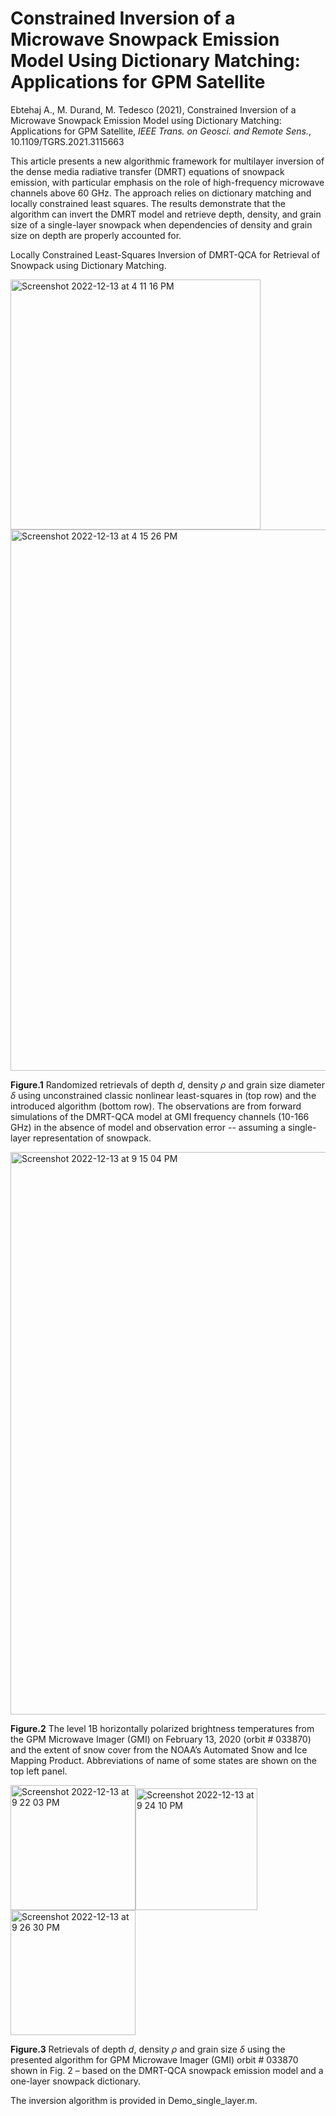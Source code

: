# Constrained Inversion of a Microwave Snowpack Emission Model Using Dictionary Matching: Applications for GPM Satellite
Ebtehaj A., M. Durand, M. Tedesco (2021), Constrained Inversion of a Microwave Snowpack Emission Model using Dictionary Matching: Applications for GPM Satellite, *IEEE Trans. on Geosci. and Remote Sens.*, 10.1109/TGRS.2021.3115663

This article presents a new algorithmic framework for multilayer inversion of the dense media radiative transfer (DMRT) equations of snowpack emission, with particular emphasis on the role of high-frequency microwave channels above 60 GHz. The approach relies on dictionary matching and locally constrained least squares. The results demonstrate that the algorithm can invert the DMRT model and retrieve depth, density, and grain size of a single-layer snowpack when dependencies of density and grain size on depth are properly accounted for. 

Locally Constrained Least-Squares Inversion of DMRT-QCA for Retrieval of Snowpack using Dictionary Matching.

<img width="400" alt="Screenshot 2022-12-13 at 4 11 16 PM" src="https://user-images.githubusercontent.com/46690843/207455125-415f6517-a7fa-4c72-bce8-8774a60039a8.png">

<img width="866" alt="Screenshot 2022-12-13 at 4 15 26 PM" src="https://user-images.githubusercontent.com/46690843/207456115-7563d85f-5254-4c8c-a663-b9cf9114e3f3.png">

**Figure.1** Randomized retrievals of depth $d$, density $\rho$ and grain size diameter $\delta$ using unconstrained classic nonlinear least-squares in (top row) and the introduced algorithm (bottom row). The observations are from forward simulations of the DMRT-QCA model at GMI frequency channels (10-166 GHz) in the absence of model and observation error -- assuming a single-layer representation of snowpack.



<img width="900" alt="Screenshot 2022-12-13 at 9 15 04 PM" src="https://user-images.githubusercontent.com/46690843/207496585-1887e178-d526-4e20-8855-1eceea0e6527.png">

**Figure.2** The level 1B horizontally polarized brightness temperatures from the GPM Microwave Imager (GMI) on February 13, 2020 (orbit # 033870) and the
extent of snow cover from the NOAA’s Automated Snow and Ice Mapping Product. Abbreviations of name of some states are shown on the top left panel.


<img height="200" alt="Screenshot 2022-12-13 at 9 22 03 PM" src="https://user-images.githubusercontent.com/46690843/207497440-ec3d8d32-ad2c-4169-85ad-bb45ca9c8ef4.png"><img height="195" alt="Screenshot 2022-12-13 at 9 24 10 PM" src="https://user-images.githubusercontent.com/46690843/207497695-afa47e4d-7d8c-4eb2-9612-a75693206f3c.png"><img height="200" alt="Screenshot 2022-12-13 at 9 26 30 PM" src="https://user-images.githubusercontent.com/46690843/207498046-0aef013d-ff2a-4fde-8c26-9f4881364163.png">

**Figure.3**  Retrievals of depth $d$, density $\rho$ and grain size $\delta$ using the presented algorithm for GPM Microwave Imager (GMI) orbit # 033870 shown in Fig. 2 – based on the DMRT-QCA snowpack emission model and a one-layer snowpack dictionary. 

The inversion algorithm is provided in Demo_single_layer.m. 

